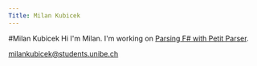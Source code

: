 ```yaml
---
Title: Milan Kubicek
---
```

#Milan Kubicek
Hi I'm Milan.
I'm working on [Parsing F# with Petit Parser](%base_url%/wiki/projects/archive/HaskellPetitParser).

<a href="mailto:milankubicek@students.unibe.ch">milankubicek@students.unibe.ch</a>


